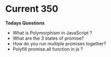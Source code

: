 # Current 350

**Todays Questions**

- What is Polymorphism in JavaScript ?
- What are the 3 states of promise?
- How do you run multiple promises together?
- Polyfill promise.all function in js ?
